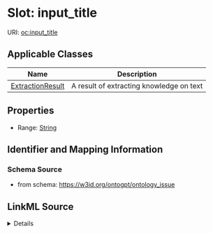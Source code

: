 # Slot: input_title

URI: [oc:input_title](http://w3id.org/ontogpt/ontology-class-templateinput_title)



<!-- no inheritance hierarchy -->




## Applicable Classes

| Name | Description |
| --- | --- |
[ExtractionResult](ExtractionResult.md) | A result of extracting knowledge on text






## Properties

* Range: [String](String.md)







## Identifier and Mapping Information







### Schema Source


* from schema: https://w3id.org/ontogpt/ontology_issue




## LinkML Source

<details>
```yaml
name: input_title
from_schema: https://w3id.org/ontogpt/ontology_issue
rank: 1000
alias: input_title
owner: ExtractionResult
domain_of:
- ExtractionResult
range: string

```
</details>